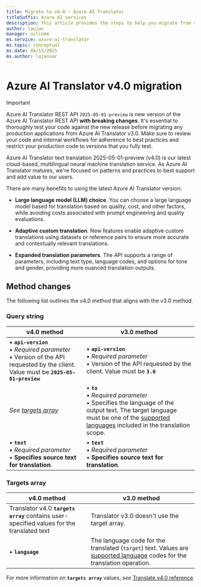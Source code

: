 ```yaml
---
title: Migrate to v4.0 - Azure AI Translator
titleSuffix: Azure AI services
description: This article provides the steps to help you migrate from v3 to Azure AI Translator v4.0 text translation.
author: laujan
manager: nitinme
ms.service: azure-ai-translator
ms.topic: conceptual
ms.date: 04/15/2025
ms.author: lajanuar
---
```


# Azure AI Translator v4.0 migration

>[!IMPORTANT]
> Azure AI Translator REST API `2025-05-01-preview` is new version of the Azure AI Translator REST API **with breaking changes**.
> It's essential to thoroughly test your code against the new release before migrating any production applications from Azure AI Translator v3.0.
> Make sure to review your code and internal workflows for adherence to best practices and restrict your production code to versions that you fully test.

Azure AI Translator text translation 2025-05-01-preview (v4.0) is our latest cloud-based, multilingual neural machine translation service. As Azure AI Translator matures, we're focused on patterns and practices to best support and add value to our users.

There are many benefits to using the latest Azure AI Translator version:

 * **Large language model (LLM) choice**. You can choose a large language model based for translation based on quality, cost, and other factors, while avoiding costs associated with prompt engineering and quality evaluations.

* **Adaptive custom translation**. New features enable adaptive custom translations using datasets or reference pairs to ensure more accurate and contextually relevant translations.

* **Expanded translation parameters**. The API supports a range of parameters, including text type, language codes, and options for tone and gender, providing more nuanced translation outputs.

## Method changes

The following list outlines the v4.0 method that aligns with the v3.0 method.

### Query string

|v4.0 method|v3.0 method|
|---|---|
|&bullet; **`api-version`**<br>&bullet; *Required parameter*<br>&bullet; Version of the API requested by the client. Value must be **`2025-05-01-preview`** | &bullet; **`api-version`**<br>&bullet; *Required parameter*<br>&bullet; Version of the API requested by the client. Value must be **`3.0`**|
|*See [targets array](#targets-array)*|&bullet; **`to`**<br>&bullet; *Required parameter*<br>&bullet; Specifies the language of the output text. The target language must be one of the [supported languages](../../language-support.md#translation) included in the translation scope.|
|&bullet; **`text`**<br>&bullet; *Required parameter*<br>&bullet; **Specifies source text for translation**. | &bullet; **`text`**<br>&bullet; *Required parameter*<br>&bullet; **Specifies source text for translation**.|

### Targets array

|v4.0 method|v3.0 method|
|---|---|
|Translator v4.0 **`targets array`** contains user-specified values for the translated text|Translator v3.0 doesn't use the target array.|
|&bullet; **`language`**<br>|The language code for the translated (`target`) text. Values are [supported language](../../language-support.md) codes for the translation operation.|

For more information on **`targets array`** values, *see* [Translate v4.0 reference ](../reference/v4/translate-api.md)
